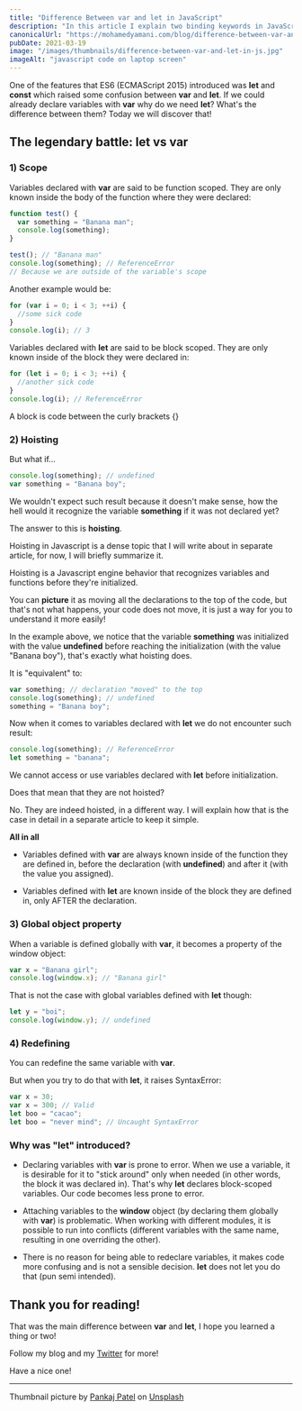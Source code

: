 ```yaml
---
title: "Difference Between var and let in JavaScript"
description: "In this article I explain two binding keywords in JavaScript that are used to declare variables: var and let, what is the difference between them and which one to use."
canonicalUrl: "https://mohamedyamani.com/blog/difference-between-var-and-let-in-js/"
pubDate: 2021-03-19
image: "/images/thumbnails/difference-between-var-and-let-in-js.jpg"
imageAlt: "javascript code on laptop screen"
---
```


One of the features that ES6 (ECMAScript 2015) introduced was **let** and **const** which raised some confusion between **var** and **let**. If we could already declare variables with **var** why do we need **let**? What's the difference between them? Today we will discover that!

## The legendary battle: let vs var

### 1) Scope

Variables declared with **var** are said to be function scoped. They are only known inside the body of the function where they were declared:

```javascript
function test() {
  var something = "Banana man";
  console.log(something);
}

test(); // "Banana man"
console.log(something); // ReferenceError
// Because we are outside of the variable's scope
```

Another example would be:

```javascript
for (var i = 0; i < 3; ++i) {
  //some sick code
}
console.log(i); // 3
```

Variables declared with **let** are said to be block scoped. They are only known inside of the block they were declared in:

```javascript
for (let i = 0; i < 3; ++i) {
  //another sick code
}
console.log(i); // ReferenceError
```

A block is code between the curly brackets {}

### 2) Hoisting

But what if...

```javascript
console.log(something); // undefined
var something = "Banana boy";
```

We wouldn't expect such result because it doesn't make sense, how the hell would it recognize the variable **something** if it was not declared yet?

The answer to this is **hoisting**.

Hoisting in Javascript is a dense topic that I will write about in separate article, for now, I will briefly summarize it.

Hoisting is a Javascript engine behavior that recognizes variables and functions before they're initialized.

You can **picture** it as moving all the declarations to the top of the code, but that's not what happens, your code does not move, it is just a way for you to understand it more easily!

In the example above, we notice that the variable **something** was initialized with the value **undefined** before reaching the initialization (with the value "Banana boy"), that's exactly what hoisting does.

It is "equivalent" to:

```javascript
var something; // declaration "moved" to the top
console.log(something); // undefined
something = "Banana boy";
```

Now when it comes to variables declared with **let** we do not encounter such result:

```javascript
console.log(something); // ReferenceError
let something = "banana";
```

We cannot access or use variables declared with **let** before initialization.

Does that mean that they are not hoisted?

No. They are indeed hoisted, in a different way. I will explain how that is the case in detail in a separate article to keep it simple.

**All in all**

- Variables defined with **var** are always known inside of the function they are defined in, before the declaration (with **undefined**) and after it (with the value you assigned).

- Variables defined with **let** are known inside of the block they are defined in, only AFTER the declaration.

### 3) Global object property

When a variable is defined globally with **var**, it becomes a property of the window object:

```javascript
var x = "Banana girl";
console.log(window.x); // "Banana girl"
```

That is not the case with global variables defined with **let** though:

```javascript
let y = "boi";
console.log(window.y); // undefined
```

### 4) Redefining

You can redefine the same variable with **var**.

But when you try to do that with **let**, it raises SyntaxError:

```javascript
var x = 30;
var x = 300; // Valid
let boo = "cacao";
let boo = "never mind"; // Uncaught SyntaxError
```

### Why was "let" introduced?

- Declaring variables with **var** is prone to error. When we use a variable, it is desirable for it to "stick around" only when needed (in other words, the block it was declared in). That's why **let** declares block-scoped variables. Our code becomes less prone to error.

- Attaching variables to the **window** object (by declaring them globally with **var**) is problematic. When working with different modules, it is possible to run into conflicts (different variables with the same name, resulting in one overriding the other).

- There is no reason for being able to redeclare variables, it makes code more confusing and is not a sensible decision. **let** does not let you do that (pun semi intended).

## Thank you for reading!

That was the main difference between **var** and **let**, I hope you learned a thing or two!

Follow my blog and my [Twitter](https://twitter.com/yamanidev) for more!

Have a nice one!

---

Thumbnail picture by [Pankaj Patel](https://unsplash.com/@pankajpatel?utm_content=creditCopyText&utm_medium=referral&utm_source=unsplash) on [Unsplash](https://unsplash.com/photos/person-sitting-in-front-of-computer-1IW4HQuauSU?utm_content=creditCopyText&utm_medium=referral&utm_source=unsplash)
